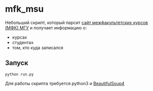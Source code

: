 # mfk_msu
Небольший скрипт, который парсит [сайт межфакультетских курсов (МФК) МГУ](new.mfk.msu.ru) и получает информацию о:
  - курсах
  - студентах
  - том, кто куда записался

## Запуск
```
python run.py
```
Для работы скрипта требуется python3 и [BeautifulSoup4](https://www.crummy.com/software/BeautifulSoup/)
